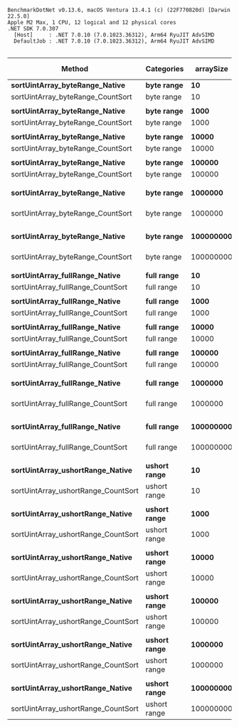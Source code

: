 ```

BenchmarkDotNet v0.13.6, macOS Ventura 13.4.1 (c) (22F770820d) [Darwin 22.5.0]
Apple M2 Max, 1 CPU, 12 logical and 12 physical cores
.NET SDK 7.0.307
  [Host]     : .NET 7.0.10 (7.0.1023.36312), Arm64 RyuJIT AdvSIMD
  DefaultJob : .NET 7.0.10 (7.0.1023.36312), Arm64 RyuJIT AdvSIMD


```
|                              Method |   Categories | arraySize |               Mean |             Error |            StdDev |     Ratio | RatioSD |   Gen0 |   Gen1 |   Gen2 | Allocated | Alloc Ratio |
|------------------------------------ |------------- |---------- |-------------------:|------------------:|------------------:|----------:|--------:|-------:|-------:|-------:|----------:|------------:|
|      **sortUintArray_byteRange_Native** |   **byte range** |        **10** |           **9.917 ns** |         **0.0273 ns** |         **0.0256 ns** |      **1.00** |    **0.00** |      **-** |      **-** |      **-** |         **-** |          **NA** |
|   sortUintArray_byteRange_CountSort |   byte range |        10 |         223.807 ns |         0.3694 ns |         0.3456 ns |     22.57 |    0.06 |      - |      - |      - |         - |          NA |
|                                     |              |           |                    |                   |                   |           |         |        |        |        |           |             |
|      **sortUintArray_byteRange_Native** |   **byte range** |      **1000** |       **4,250.951 ns** |        **25.7162 ns** |        **22.7967 ns** |      **1.00** |    **0.00** |      **-** |      **-** |      **-** |         **-** |          **NA** |
|   sortUintArray_byteRange_CountSort |   byte range |      1000 |       3,050.847 ns |         6.1597 ns |         5.4605 ns |      0.72 |    0.00 |      - |      - |      - |         - |          NA |
|                                     |              |           |                    |                   |                   |           |         |        |        |        |           |             |
|      **sortUintArray_byteRange_Native** |   **byte range** |     **10000** |      **53,847.995 ns** |       **504.8874 ns** |       **472.2720 ns** |      **1.00** |    **0.00** |      **-** |      **-** |      **-** |         **-** |          **NA** |
|   sortUintArray_byteRange_CountSort |   byte range |     10000 |      35,189.998 ns |       121.7834 ns |       107.9578 ns |      0.65 |    0.01 |      - |      - |      - |         - |          NA |
|                                     |              |           |                    |                   |                   |           |         |        |        |        |           |             |
|      **sortUintArray_byteRange_Native** |   **byte range** |    **100000** |     **620,111.469 ns** |     **1,978.0999 ns** |     **1,850.3158 ns** |      **1.00** |    **0.00** |      **-** |      **-** |      **-** |       **1 B** |        **1.00** |
|   sortUintArray_byteRange_CountSort |   byte range |    100000 |     330,387.470 ns |     3,283.4965 ns |     3,071.3847 ns |      0.53 |    0.00 |      - |      - |      - |         - |        0.00 |
|                                     |              |           |                    |                   |                   |           |         |        |        |        |           |             |
|      **sortUintArray_byteRange_Native** |   **byte range** |   **1000000** |   **6,597,147.065 ns** |    **15,698.3470 ns** |    **13,916.1757 ns** |      **1.00** |    **0.00** |      **-** |      **-** |      **-** |       **7 B** |        **1.00** |
|   sortUintArray_byteRange_CountSort |   byte range |   1000000 |   3,255,784.881 ns |     5,569.0047 ns |     5,209.2504 ns |      0.49 |    0.00 |      - |      - |      - |       4 B |        0.57 |
|                                     |              |           |                    |                   |                   |           |         |        |        |        |           |             |
|      **sortUintArray_byteRange_Native** |   **byte range** | **100000000** | **900,696,680.400 ns** | **1,140,953.8514 ns** | **1,067,248.9405 ns** |      **1.00** |    **0.00** |      **-** |      **-** |      **-** |     **936 B** |        **1.00** |
|   sortUintArray_byteRange_CountSort |   byte range | 100000000 | 327,914,546.179 ns | 1,039,195.0310 ns |   921,219.3271 ns |      0.36 |    0.00 |      - |      - |      - |     468 B |        0.50 |
|                                     |              |           |                    |                   |                   |           |         |        |        |        |           |             |
|      **sortUintArray_fullRange_Native** |   **full range** |        **10** |           **9.899 ns** |         **0.0174 ns** |         **0.0145 ns** |      **1.00** |    **0.00** |      **-** |      **-** |      **-** |         **-** |          **NA** |
|   sortUintArray_fullRange_CountSort |   full range |        10 |          16.527 ns |         0.0459 ns |         0.0430 ns |      1.67 |    0.01 |      - |      - |      - |         - |          NA |
|                                     |              |           |                    |                   |                   |           |         |        |        |        |           |             |
|      **sortUintArray_fullRange_Native** |   **full range** |      **1000** |       **2,999.591 ns** |        **14.3675 ns** |        **12.7365 ns** |      **1.00** |    **0.00** |      **-** |      **-** |      **-** |         **-** |          **NA** |
|   sortUintArray_fullRange_CountSort |   full range |      1000 |       3,548.573 ns |         9.2307 ns |         8.1827 ns |      1.18 |    0.01 |      - |      - |      - |         - |          NA |
|                                     |              |           |                    |                   |                   |           |         |        |        |        |           |             |
|      **sortUintArray_fullRange_Native** |   **full range** |     **10000** |      **44,511.960 ns** |       **124.3204 ns** |       **110.2068 ns** |      **1.00** |    **0.00** |      **-** |      **-** |      **-** |         **-** |          **NA** |
|   sortUintArray_fullRange_CountSort |   full range |     10000 |      50,042.790 ns |        99.7078 ns |        83.2605 ns |      1.12 |    0.00 |      - |      - |      - |         - |          NA |
|                                     |              |           |                    |                   |                   |           |         |        |        |        |           |             |
|      **sortUintArray_fullRange_Native** |   **full range** |    **100000** |     **514,897.874 ns** |       **798.7551 ns** |       **708.0756 ns** |      **1.00** |    **0.00** |      **-** |      **-** |      **-** |       **1 B** |        **1.00** |
|   sortUintArray_fullRange_CountSort |   full range |    100000 |     574,318.506 ns |     2,683.0059 ns |     2,509.6854 ns |      1.12 |    0.01 |      - |      - |      - |       1 B |        1.00 |
|                                     |              |           |                    |                   |                   |           |         |        |        |        |           |             |
|      **sortUintArray_fullRange_Native** |   **full range** |   **1000000** |   **5,916,919.354 ns** |    **30,901.3574 ns** |    **24,125.7472 ns** |      **1.00** |    **0.00** |      **-** |      **-** |      **-** |       **7 B** |        **1.00** |
|   sortUintArray_fullRange_CountSort |   full range |   1000000 |   6,489,479.383 ns |    47,418.7630 ns |    44,355.5403 ns |      1.10 |    0.01 |      - |      - |      - |       7 B |        1.00 |
|                                     |              |           |                    |                   |                   |           |         |        |        |        |           |             |
|      **sortUintArray_fullRange_Native** |   **full range** | **100000000** | **816,066,848.143 ns** | **2,364,612.1813 ns** | **2,096,167.1078 ns** |      **1.00** |    **0.00** |      **-** |      **-** |      **-** |     **936 B** |        **1.00** |
|   sortUintArray_fullRange_CountSort |   full range | 100000000 | 888,305,357.214 ns | 3,912,564.7476 ns | 3,468,386.7384 ns |      1.09 |    0.01 |      - |      - |      - |     936 B |        1.00 |
|                                     |              |           |                    |                   |                   |           |         |        |        |        |           |             |
|    **sortUintArray_ushortRange_Native** | **ushort range** |        **10** |          **10.048 ns** |         **0.1102 ns** |         **0.1031 ns** |      **1.00** |    **0.00** |      **-** |      **-** |      **-** |         **-** |          **NA** |
| sortUintArray_ushortRange_CountSort | ushort range |        10 |     119,978.141 ns |       445.1775 ns |       371.7434 ns | 11,953.73 |  133.30 | 0.2441 | 0.2441 | 0.2441 |     232 B |          NA |
|                                     |              |           |                    |                   |                   |           |         |        |        |        |           |             |
|    **sortUintArray_ushortRange_Native** | **ushort range** |      **1000** |       **3,056.555 ns** |         **9.2992 ns** |         **8.2435 ns** |      **1.00** |    **0.00** |      **-** |      **-** |      **-** |         **-** |          **NA** |
| sortUintArray_ushortRange_CountSort | ushort range |      1000 |     128,057.733 ns |       700.5036 ns |       620.9782 ns |     41.90 |    0.19 | 0.2441 | 0.2441 | 0.2441 |     232 B |          NA |
|                                     |              |           |                    |                   |                   |           |         |        |        |        |           |             |
|    **sortUintArray_ushortRange_Native** | **ushort range** |     **10000** |      **49,417.043 ns** |       **207.1203 ns** |       **183.6068 ns** |      **1.00** |    **0.00** |      **-** |      **-** |      **-** |         **-** |          **NA** |
| sortUintArray_ushortRange_CountSort | ushort range |     10000 |     197,250.222 ns |     2,413.2116 ns |     1,884.0769 ns |      3.99 |    0.04 | 0.2441 | 0.2441 | 0.2441 |     232 B |          NA |
|                                     |              |           |                    |                   |                   |           |         |        |        |        |           |             |
|    **sortUintArray_ushortRange_Native** | **ushort range** |    **100000** |     **763,136.524 ns** |     **2,088.8412 ns** |     **1,851.7033 ns** |      **1.00** |    **0.00** |      **-** |      **-** |      **-** |         **-** |          **NA** |
| sortUintArray_ushortRange_CountSort | ushort range |    100000 |     890,610.392 ns |     2,764.0426 ns |     2,308.1008 ns |      1.17 |    0.00 |      - |      - |      - |     233 B |          NA |
|                                     |              |           |                    |                   |                   |           |         |        |        |        |           |             |
|    **sortUintArray_ushortRange_Native** | **ushort range** |   **1000000** |   **9,617,750.328 ns** |    **48,013.8981 ns** |    **42,563.0701 ns** |      **1.00** |    **0.00** |      **-** |      **-** |      **-** |      **15 B** |        **1.00** |
| sortUintArray_ushortRange_CountSort | ushort range |   1000000 |   4,065,841.192 ns |    13,991.3275 ns |    13,087.4964 ns |      0.42 |    0.00 |      - |      - |      - |     239 B |       15.93 |
|                                     |              |           |                    |                   |                   |           |         |        |        |        |           |             |
|    **sortUintArray_ushortRange_Native** | **ushort range** | **100000000** | **895,784,080.286 ns** | **1,359,119.4573 ns** | **1,204,823.9980 ns** |      **1.00** |    **0.00** |      **-** |      **-** |      **-** |     **936 B** |        **1.00** |
| sortUintArray_ushortRange_CountSort | ushort range | 100000000 | 334,036,008.333 ns | 1,030,369.0850 ns |   963,807.8814 ns |      0.37 |    0.00 |      - |      - |      - |     700 B |        0.75 |
